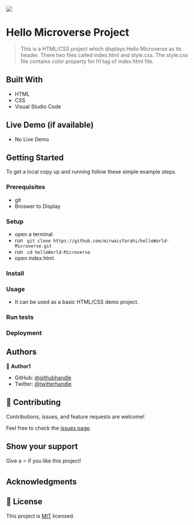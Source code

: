 ![](https://img.shields.io/badge/Microverse-blueviolet)

# Hello Microverse Project

> This is a HTML/CSS project which displays Hello Microverse as its header. There two files called index.html and style.css. The style.css file contains
> color property for h1 tag of index.html file. 




## Built With

- HTML
- CSS
- Visual Studio Code

## Live Demo (if available)

- No Live Demo

## Getting Started

To get a local copy up and running follow these simple example steps.

### Prerequisites

- git
- Broswer to Display

### Setup

- open a terminal
- run ``` git clone https://github.com/mirwaisfarahi/helloWorld-Microverse.git```
- run ``` cd helloWorld-Microverse```
- open index.html

### Install

### Usage

- It can be used as a basic HTML/CSS demo project.

### Run tests

### Deployment

## Authors

👤 **Author1**

- GitHub: [@githubhandle](https://github.com/mirwaisfarahi)
- Twitter: [@twitterhandle](https://twitter.com/farahi92)


## 🤝 Contributing

Contributions, issues, and feature requests are welcome!

Feel free to check the [issues page](../../issues/).

## Show your support

Give a ⭐️ if you like this project!

## Acknowledgments

## 📝 License

This project is [MIT](./MIT.md) licensed.
